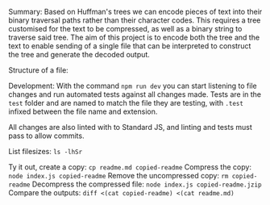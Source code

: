 Summary:
Based on Huffman's trees we can encode pieces of text into their binary traversal paths rather than their character codes. This requires a tree customised for the text to be compressed, as well as a binary string to traverse said tree. The aim of this project is to encode both the tree and the text to enable sending of a single file that can be interpreted to construct the tree and generate the decoded output.

Structure of a file:

Development:
With the command `npm run dev` you can start listening to file changes and run automated tests against all changes made. Tests are in the `test` folder and are named to match the file they are testing, with `.test` infixed between the file name and extension.

All changes are also linted with to Standard JS, and linting and tests must pass to allow commits.

List filesizes:
`ls -lhSr`

Ty it out, create a copy:
`cp readme.md copied-readme`
Compress the copy:
`node index.js copied-readme`
Remove the uncompressed copy:
`rm copied-readme`
Decompress the compressed file:
`node index.js copied-readme.jzip`
Compare the outputs:
`diff <(cat copied-readme) <(cat readme.md)`